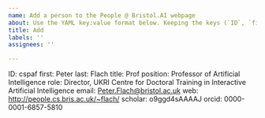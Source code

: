 ```yaml
---
name: Add a person to the People @ Bristol.AI webpage
about: Use the YAML key:value format below. Keeping the keys (`ID`, `first`, `last` etc.), replace the pre-populated values with the desired information. All fields are optional except the first three. 
title: Add
labels: ''
assignees: ''

---
```


ID:  cspaf
first: Peter
last: Flach
title: Prof
position: Professor of Artificial Intelligence
role: Director, UKRI Centre for Doctoral Training in Interactive Artificial Intelligence
email: Peter.Flach@bristol.ac.uk
web: http://people.cs.bris.ac.uk/~flach/
scholar: o9ggd4sAAAAJ
orcid: 0000-0001-6857-5810
